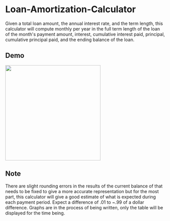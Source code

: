 # Loan-Amortization-Calculator
Given a total loan amount, the annual interest rate, and the term length, this calculator will compute monthly per year in the full term length of the loan of the month's payment amount, interest, cumulative interest paid, principal, cumulative principal paid, and the ending balance of the loan. 

## Demo
<img src="https://media.giphy.com/media/fqvGWka9PeqfUkkAxh/giphy.gif" width="300">

## Note
There are slight rounding errors in the results of the current balance of that needs to be fixed to give a more accurate representation but for the most part, this calculator will give a good estimate of what is expected during each payment period. Expect a difference of .01 to ~.99 of a dollar difference. Graphs are in the process of being written, only the table will be displayed for the time being.
